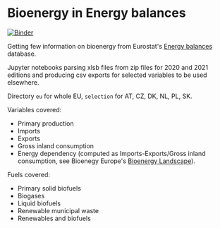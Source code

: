 # Bioenergy in Energy balances

[![Binder](https://mybinder.org/badge_logo.svg)](https://mybinder.org/v2/gh/jandolezal/balances/main)

Getting few information on bioenergy from Eurostat's [Energy balances](https://ec.europa.eu/eurostat/web/energy/data/energy-balances) database.

Jupyter notebooks parsing xlsb files from zip files for 2020 and 2021 editions and producing csv exports for selected variables to be used elsewhere.

Directory `eu` for whole EU, `selection` for AT, CZ, DK, NL, PL, SK.

Variables covered:
* Primary production
* Imports
* Exports
* Gross inland consumption
* Energy dependency (computed as Imports-Exports/Gross inland consumption, see Bioenegy Europe's [Bioenergy Landscape](https://bioenergyeurope.org/statistical-report.html)).

Fuels covered:
* Primary solid biofuels
* Biogases
* Liquid biofuels
* Renewable municipal waste
* Renewables and biofuels
